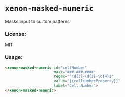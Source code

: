 # `xenon-masked-numeric`

Masks input to custom patterns

### License:

MIT

### Usage:

```html
<xenon-masked-numeric id="cellNumber"
                      mask="###-###-####"
                      regex="^\d{3}-\d{3}-\d{4}$"
                      value="{{cellNumberProperty}}"
                      label="Cell Number">
</xenon-masked-numeric>
```
